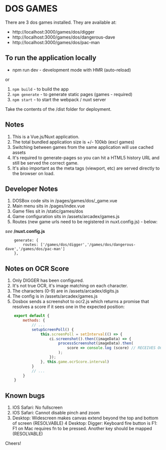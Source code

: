 # DOS GAMES
There are 3 dos games installed. They are available at:

* http://localhost:3000/games/dos/digger
* http://localhost:3000/games/dos/dangerous-dave
* http://localhost:3000/games/dos/pac-man

## To run the application locally

* npm run dev - development mode with HMR (auto-reload)

or 

1. `npm build` - to build the app
2. `npm generate` - to generate static pages (games - required)
3. `npm start` - to start the webpack / nuxt server

Take the contents of the /dist folder for deployment.

## Notes
 
1. This is a Vue.js/Nuxt application.
2. The total bundled application size is +/- 100kb (excl games)
3. Switching between games from the same application will use cached assets
4. It's required to generate-pages so you can hit a HTML5 history URL and still be served the correct game.
5. It's also important as the meta tags (viewport, etc) are served directly to the browser on load.

## Developer Notes

1. DOSBox code sits in /pages/games/dos/_game.vue
2. Main menu sits in /pages/index.vue
3. Game files sit in /static/games/dos
4. Game configuration sits in /assets/arcadex/games.js
5. Routes (new game urls need to be registered in nuxt.config.js) - below: 

*see* **/nuxt.config.js**
```javascrit
    generate: {
        routes: ['/games/dos/digger','/games/dos/dangerous-dave','/games/dos/pac-man']
    },
```

## Notes on OCR Score

1. Only DIGGER has been configured.
2. It's not true OCR, it's image matching on each character.
3. The characters (0-9) are in /assets/arcadex/digits.js
4. The config is in /assets/arcadex/games.js
5. Dosbox sends a screenshot to ocr2.js which returns a promise that resolves a score if it sees one in the expected position:

```javascript
    export default {
        methods: {
            // ...
            setupScreenPoll() {
                this.screenPoll = setInterval(() => {
                    ci.screenshot().then((imageData) => {
                        processScreenshot(imageData).then(
                            score => console.log (score) // RECEIVES OCR SCORE HERE
                        );
                    });
                }, this.game.ocrScore.interval)
            }
            // ...
        }
    }
```

## Known bugs

1. IOS Safari: No fullscreen
2. IOS Safari: Cannot disable pinch and zoom
3. Desktop: Widescreen makes canvas extend beyond the top and bottom of screen (RESOLVABLE)
4  Desktop: Digger: Keyboard fire button is F1: F1 on Mac requires fn to be pressed. Another key should be mapped (RESOLVABLE)
   
Cheers!
